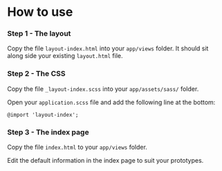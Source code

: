 # How to use

### Step 1 - The layout
Copy the file `layout-index.html` into your `app/views` folder. It should sit along side your existing `layout.html` file.

### Step 2 - The CSS
Copy the file `_layout-index.scss` into your `app/assets/sass/` folder.

Open your `application.scss` file and add the following line at the bottom:

```@import 'layout-index';```

### Step 3 - The index page
Copy the file `index.html` to your `app/views` folder.

Edit the default information in the index page to suit your prototypes.